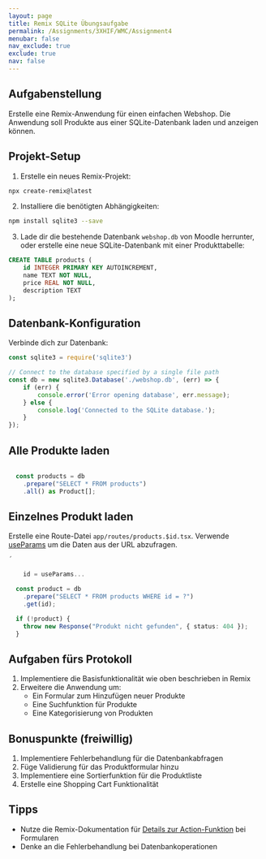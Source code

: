 ```yaml
---
layout: page
title: Remix SQLite Übungsaufgabe
permalink: /Assignments/3XHIF/WMC/Assignment4
menubar: false
nav_exclude: true
exclude: true
nav: false
---
```


## Aufgabenstellung
Erstelle eine Remix-Anwendung für einen einfachen Webshop. Die Anwendung soll Produkte aus einer SQLite-Datenbank laden und anzeigen können.

## Projekt-Setup

1. Erstelle ein neues Remix-Projekt:
```bash
npx create-remix@latest
```

2. Installiere die benötigten Abhängigkeiten:
```bash
npm install sqlite3 --save
```

3. Lade dir die bestehende Datenbank `webshop.db` von Moodle herrunter, oder erstelle eine neue SQLite-Datenbank mit einer Produkttabelle:
```sql
CREATE TABLE products (
    id INTEGER PRIMARY KEY AUTOINCREMENT,
    name TEXT NOT NULL,
    price REAL NOT NULL,
    description TEXT
);
```

## Datenbank-Konfiguration

Verbinde dich zur Datenbank:

```typescript
const sqlite3 = require('sqlite3')

// Connect to the database specified by a single file path
const db = new sqlite3.Database('./webshop.db', (err) => {
    if (err) {
        console.error('Error opening database', err.message);
    } else {
        console.log('Connected to the SQLite database.');
    }
});
```

## Alle Produkte laden

```typescript

  const products = db
    .prepare("SELECT * FROM products")
    .all() as Product[];

```

## Einzelnes Produkt laden

Erstelle eine Route-Datei `app/routes/products.$id.tsx`. Verwende [useParams](https://remix.run/docs/en/main/hooks/use-params) um die Daten aus der URL abzufragen.


```typescript
´

    id = useParams...

  const product = db
    .prepare("SELECT * FROM products WHERE id = ?")
    .get(id);

  if (!product) {
    throw new Response("Produkt nicht gefunden", { status: 404 });
  }


```

## Aufgaben fürs Protokoll

1. Implementiere die Basisfunktionalität wie oben beschrieben in Remix
2. Erweitere die Anwendung um:
   - Ein Formular zum Hinzufügen neuer Produkte
   - Eine Suchfunktion für Produkte
   - Eine Kategorisierung von Produkten


## Bonuspunkte (freiwillig)

1. Implementiere Fehlerbehandlung für die Datenbankabfragen
2. Füge Validierung für das Produktformular hinzu
3. Implementiere eine Sortierfunktion für die Produktliste
4. Erstelle eine Shopping Cart Funktionalität

## Tipps

- Nutze die Remix-Dokumentation für [Details zur Action-Funktion](https://remix.run/docs/en/main/route/action) bei Formularen
- Denke an die Fehlerbehandlung bei Datenbankoperationen
